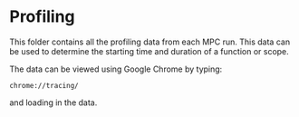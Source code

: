 # Profiling
This folder contains all the profiling data from each MPC run. This data can be used to determine the starting time and duration of a function or scope.

The data can be viewed using Google Chrome by typing:
```
chrome://tracing/
```
and loading in the data.
